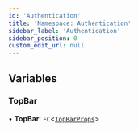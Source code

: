 ```yaml
---
id: 'Authentication'
title: 'Namespace: Authentication'
sidebar_label: 'Authentication'
sidebar_position: 0
custom_edit_url: null
---
```


## Variables

### TopBar

• **TopBar**: `FC`<[`TopBarProps`](../modules.md#topbarprops-6)\>
